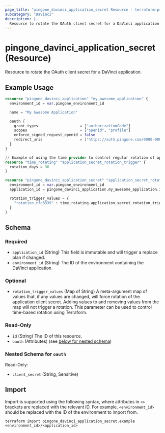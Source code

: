 ```yaml
---
page_title: "pingone_davinci_application_secret Resource - terraform-provider-pingone"
subcategory: "DaVinci"
description: |-
  Resource to rotate the OAuth client secret for a DaVinci application.
---
```


# pingone_davinci_application_secret (Resource)

Resource to rotate the OAuth client secret for a DaVinci application.

## Example Usage

```terraform
resource "pingone_davinci_application" "my_awesome_application" {
  environment_id = var.pingone_environment_id

  name = "My Awesome Application"

  oauth {
    grant_types                   = ["authorizationCode"]
    scopes                        = ["openid", "profile"]
    enforce_signed_request_openid = false
    redirect_uris                 = ["https://auth.pingone.com/0000-0000-000/rp/callback/openid_connect"]
  }
}

// Example of using the time provider to control regular rotation of application secret
resource "time_rotating" "application_secret_rotation_trigger" {
  rotation_days = 30
}

resource "pingone_davinci_application_secret" "application_secret_rotate" {
  environment_id = var.pingone_environment_id
  application_id = pingone_davinci_application.my_awesome_application.id

  rotation_trigger_values = {
    "rotation_rfc3339" : time_rotating.application_secret_rotation_trigger.rotation_rfc3339,
  }
}
```

<!-- schema generated by tfplugindocs -->
## Schema

### Required

- `application_id` (String) This field is immutable and will trigger a replace plan if changed.
- `environment_id` (String) The ID of the environment containing the DaVinci application.

### Optional

- `rotation_trigger_values` (Map of String) A meta-argument map of values that, if any values are changed, will force rotation of the application client secret. Adding values to and removing values from the map will not trigger a rotation. This parameter can be used to control time-based rotation using Terraform.

### Read-Only

- `id` (String) The ID of this resource.
- `oauth` (Attributes) (see [below for nested schema](#nestedatt--oauth))

<a id="nestedatt--oauth"></a>
### Nested Schema for `oauth`

Read-Only:

- `client_secret` (String, Sensitive)

## Import

Import is supported using the following syntax, where attributes in `<>` brackets are replaced with the relevant ID.  For example, `<environment_id>` should be replaced with the ID of the environment to import from.

```shell
terraform import pingone_davinci_application_secret.example <environment_id>/<application_id>
```
